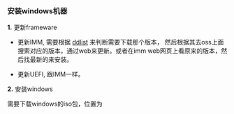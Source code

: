 ### 安装windows机器

**1.** 更新frameware

  - 更新IMM, 需要根据 [ddlist](http://gsax-pro.labs.lenovo.com/rtpgsa/projects/d/ddlistrepository/index.html) 
来判断需要下载那个版本， 然后根据其去oss上面搜索对应的版本，通过web来更新。或者在imm web网页上看原来的版本，然后找最新的来安装。

  - 更新UEFI, 跟IMM一样。

**2.** 安装windows

需要下载windows的iso包，位置为